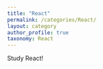 ```yaml
---
title: "React"
permalink: /categories/React/
layout: category
author_profile: true
taxonomy: React
---
```


Study React!